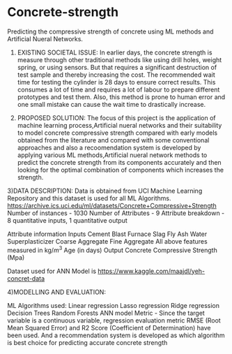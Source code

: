 # Concrete-strength
Predicting the compressive strength of concrete using ML methods and  Artificial Nueral Networks.

   1) EXISTING SOCIETAL ISSUE:
In earlier days, the concrete strength is measure through other traditional methods like using drill holes, weight spring, or using sensors. But that requires a significant destruction of test sample and thereby increasing the cost. The recommended wait time for testing the cylinder is 28 days to ensure correct results. This consumes a lot of time and requires a lot of labour to prepare different prototypes and test them. Also, this method is prone to human error and one small mistake can cause the wait time to drastically increase.

  2) PROPOSED SOLUTION:
The focus of this project is the application of machine learning process,Artificial nueral networks and their suitability to model concrete compressive strength compared with early models obtained from the literature and compared with some conventional approaches and also a recoomendation system is developed by applying various ML methods,Artificial nueral network methods to predict the concrete strength from its components accurately and then looking for the optimal combination of components which increases the strength.

  3)DATA DESCRIPTION:
Data is obtained from UCI Machine Learning Repository and this dataset is used for all ML Algorithms. https://archive.ics.uci.edu/ml/datasets/Concrete+Compressive+Strength
Number of instances - 1030
Number of Attributes - 9
Attribute breakdown - 8 quantitative inputs, 1 quantitative output

Attribute information
Inputs
Cement
Blast Furnace Slag
Fly Ash
Water
Superplasticizer
Coarse Aggregate
Fine Aggregate
All above features measured in kg/$m^3$
Age (in days)
Output
Concrete Compressive Strength (Mpa)

Dataset used for ANN Model is https://www.kaggle.com/maajdl/yeh-concret-data

  4)MODELLING AND EVALUATION:

ML Algorithms used:
Linear regression
Lasso regression
Ridge regression
Decision Trees
Random Forests
ANN model
Metric - Since the target variable is a continuous variable, regression evaluation metric RMSE (Root Mean Squared Error) and R2 Score (Coefficient of Determination) have been used.
And a recommendation system is developed as which algorithm is best choice for predicting accurate concrete strength





